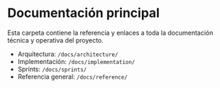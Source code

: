 <!-- Generated: 2025-07-14 00:00:00 UTC -->

# Documentación principal

Esta carpeta contiene la referencia y enlaces a toda la documentación técnica y operativa del proyecto.

- Arquitectura: `/docs/architecture/`
- Implementación: `/docs/implementation/`
- Sprints: `/docs/sprints/`
- Referencia general: `/docs/reference/`
